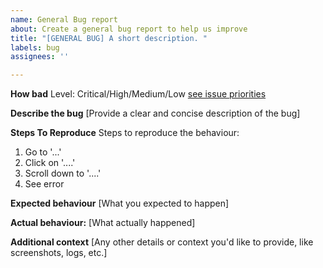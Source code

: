```yaml
---
name: General Bug report
about: Create a general bug report to help us improve
title: "[GENERAL BUG] A short description. "
labels: bug
assignees: ''

---
```


**How bad**
Level: Critical/High/Medium/Low [see issue priorities](https://github.com/Investec-Developer-Community/.github/blob/main/.github/ISSUE_TEMPLATE/issue-priorities)

**Describe the bug**
[Provide a clear and concise description of the bug]

**Steps To Reproduce**
Steps to reproduce the behaviour:
1. Go to '...'
2. Click on '....'
3. Scroll down to '....'
4. See error

**Expected behaviour**
[What you expected to happen]

**Actual behaviour:**
[What actually happened]

**Additional context**
[Any other details or context you'd like to provide, like screenshots, logs, etc.]
